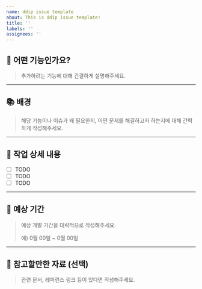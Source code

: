 ```yaml
---
name: ddip issue template
about: This is ddip issue template!
title: ''
labels: ''
assignees: ''
---
```


## 🧐 어떤 기능인가요?

> 추가하려는 기능에 대해 간결하게 설명해주세요.

---

## 📚 배경

> 해당 기능이나 이슈가 왜 필요한지, 어떤 문제를 해결하고자 하는지에 대해 간략하게 작성해주세요.

---

## 🔧 작업 상세 내용
- [ ] TODO
- [ ] TODO
- [ ] TODO

---

## 📆 예상 기간

> 예상 개발 기간을 대략적으로 작성해주세요.
>
> 예) 0월 00일 ~ 0월 00일

---

## 📙 참고할만한 자료 (선택)

> 관련 문서, 레퍼런스 링크 등이 있다면 작성해주세요.
